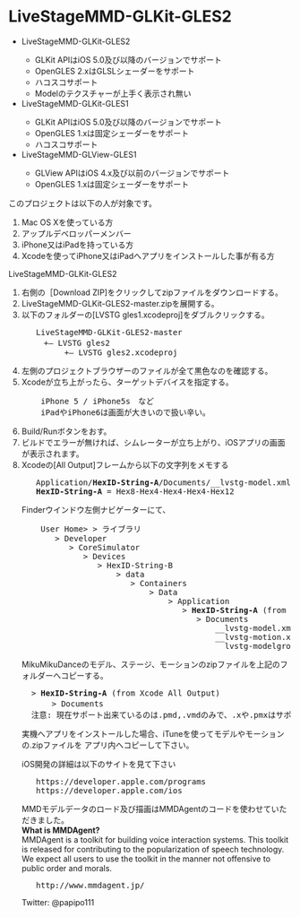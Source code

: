 # LiveStageMMD-GLKit-GLES2
<ul>
<li>LiveStageMMD-GLKit-GLES2</li>
    <ul>
    <li>GLKit APIはiOS 5.0及び以降のバージョンでサポート</li>
    <li>OpenGLES 2.xはGLSLシェーダーをサポート</li>
    <li>ハコスコサポート</li>
    <li>Modelのテクスチャーが上手く表示され無い</li>
    </ul>
<li>LiveStageMMD-GLKit-GLES1</li>
    <ul>
    <li>GLKit APIはiOS 5.0及び以降のバージョンでサポート</li>
    <li>OpenGLES 1.xは固定シェーダーをサポート</li>
    <li>ハコスコサポート</li>
    </ul>
<li>LiveStageMMD-GLView-GLES1</li>
    <ul>
    <li>GLView APIはiOS 4.x及び以前のバージョンでサポート</li>
    <li>OpenGLES 1.xは固定シェーダーをサポート</li>
    </ul>
</ul>

<p>
このプロジェクトは以下の人が対象です。<br>
<ol>
<li>Mac OS Xを使っている方</li>
<li>アップルデベロッパーメンバー</li>
<li>iPhone又はiPadを持っている方</li>
<li>Xcodeを使ってiPhone又はiPadへアプリをインストールした事が有る方</li>
</ol>
<p>
LiveStageMMD-GLKit-GLES2<br>
<ol>
<li>右側の［Download ZIP]をクリックしてzipファイルをダウンロードする。</li>
<li>LiveStageMMD-GLKit-GLES2-master.zipを展開する。</li>
<li>以下のフォルダーの[LVSTG gles1.xcodeproj]をダブルクリックする。</li>
<pre>
   LiveStageMMD-GLKit-GLES2-master
　   +— LVSTG gles2
         +— LVSTG gles2.xcodeproj
</pre>
<li>左側のプロジェクトブラウザーのファイルが全て黒色なのを確認する。</li>
<li>Xcodeが立ち上がったら、ターゲットデバイスを指定する。</li>
<pre>
    iPhone 5 / iPhone5s　など
    iPadやiPhone6は画面が大きいので扱い辛い。
</pre>
<li>Build/Runボタンをおす。</li>
<li>ビルドでエラーが無ければ、シムレーターが立ち上がり、iOSアプリの画面が表示されます。</li>
<li>Xcodeの[All Output]フレームから以下の文字列をメモする</li>
<pre>
   Application/<b>HexID-String-A</b>/Documents/__lvstg-model.xml]
   <b>HexID-String-A</b> = Hex8-Hex4-Hex4-Hex4-Hex12
</pre>

Finderウインドウ左側ナビゲーターにて、
<pre>
    User Home> > ライブラリ
       > Developer
          > CoreSimulator
             > Devices
                > HexID-String-B
                    > data
                       > Containers
                           > Data
                               > Application
                                  > <b>HexID-String-A</b> (from Xcode All Output)
                                     > Documents
                                         __lvstg-model.xml
                                         __lvstg-motion.xml
                                         __lvstg-modelgroup.xml
</pre>
<p>
MikuMikuDanceのモデル、ステージ、モーションのzipファイルを上記のフォルダーへコピーする。
<pre>
  > <b>HexID-String-A</b> (from Xcode All Output)
　　   > Documents
  注意: 現在サポート出来ているのは.pmd,.vmdのみで、.xや.pmxはサポートされていません。
</pre>

<p>
実機へアプリをインストールした場合、iTuneを使ってモデルやモーションの.zipファイルを
アプリ内へコピーして下さい。


<p>
iOS開発の詳細は以下のサイトを見て下さい
<pre>
   https://developer.apple.com/programs
   https://developer.apple.com/ios
</pre>

<p>
MMDモデルデータのロード及び描画はMMDAgentのコードを使わせていただきました。<br>
<b>What is MMDAgent?</b><br>
MMDAgent is a toolkit for building voice interaction systems.
This toolkit is released for contributing to the popularization of speech technology.
We expect all users to use the toolkit in the manner not offensive to public order and morals. 
<pre>
   http://www.mmdagent.jp/
</pre>


Twitter: @papipo111

